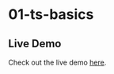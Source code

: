 # 01-ts-basics
## Live Demo

Check out the live demo [here](https://darkissdark.github.io/01-ts-basics/).